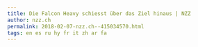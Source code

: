 ```yaml
---
title: Die Falcon Heavy schiesst über das Ziel hinaus | NZZ
author: nzz.ch
permalink: 2018-02-07-nzz.ch--415034570.html
tags: en es ru hy fr it zh ar fa
---
```



